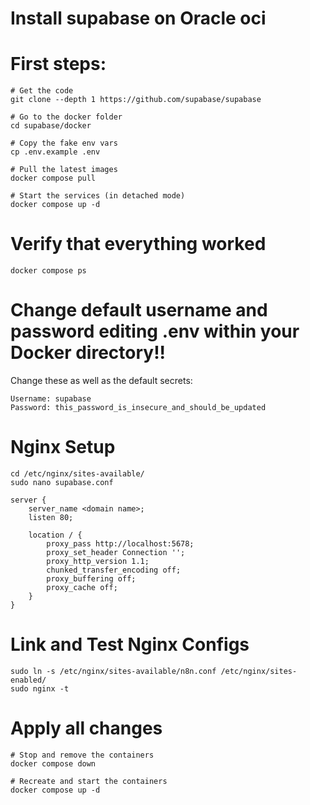 # Install supabase on Oracle oci

# First steps:
```
# Get the code
git clone --depth 1 https://github.com/supabase/supabase

# Go to the docker folder
cd supabase/docker

# Copy the fake env vars
cp .env.example .env

# Pull the latest images
docker compose pull

# Start the services (in detached mode)
docker compose up -d
```

# Verify that everything worked

```
docker compose ps
```

# Change default username and password editing .env within your Docker directory!!

Change these as well as the default secrets:
```
Username: supabase
Password: this_password_is_insecure_and_should_be_updated
```
# Nginx Setup

```
cd /etc/nginx/sites-available/
sudo nano supabase.conf
```

```
server {
    server_name <domain name>;
    listen 80;

    location / {
        proxy_pass http://localhost:5678;
        proxy_set_header Connection '';
        proxy_http_version 1.1;
        chunked_transfer_encoding off;
        proxy_buffering off;
        proxy_cache off;
    }
}
```
# Link and Test Nginx Configs
```
sudo ln -s /etc/nginx/sites-available/n8n.conf /etc/nginx/sites-enabled/
sudo nginx -t
```

# Apply all changes
```
# Stop and remove the containers
docker compose down

# Recreate and start the containers
docker compose up -d
```


